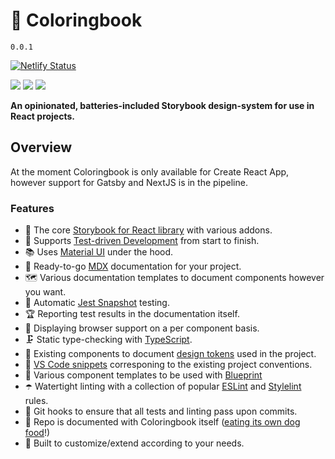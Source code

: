 # 📙 Coloringbook

`0.0.1`

[![Netlify Status](https://api.netlify.com/api/v1/badges/44808422-6dd4-423d-bddd-042b5dab4d9f/deploy-status)](https://app.netlify.com/sites/coloringbook-docs/deploys) 

[![](https://img.shields.io/badge/slack-@zatech/%23storybook-purple.svg?logo=slack)](https://zatech.github.io) [![](https://img.shields.io/badge/License-MIT-yellow.svg)](https://opensource.org/licenses/MIT) [![](https://img.shields.io/badge/License-CC%20BY‒SA‒4%2E0-yellow.svg)](https://creativecommons.org/licenses/by-sa/4.0/) 


**An opinionated, batteries-included Storybook design-system for use in React projects.**

## Overview

At the moment Coloringbook is only available for Create React App, however support for Gatsby and NextJS is in the pipeline.

### Features

- 📓 The core [Storybook for React library](https://storybook.js.org/docs/guides/guide-react/) with various addons.
- 🚀 Supports [Test-driven Development](https://en.wikipedia.org/wiki/Test-driven_development) from start to finish.
- 📚 Uses [Material UI](https://material-ui.com/) under the hood.
- 💾 Ready-to-go [MDX](https://mdxjs.com/) documentation for your project.
- 🗺 Various documentation templates to document components however you want.
- 🚥 Automatic [Jest Snapshot](https://jestjs.io/docs/en/snapshot-testing) testing.
- 🏆 Reporting test results in the documentation itself.
- 🎯 Displaying browser support on a per component basis.
- 🗜 Static type-checking with [TypeScript](https://www.typescriptlang.org/).
- 🎨 Existing components to document [design tokens](https://uxdesign.cc/design-tokens-for-dummies-8acebf010d71?gi=334353308145) used in the project.
- 📜 [VS Code snippets](https://code.visualstudio.com/docs/editor/userdefinedsnippets) corresponing to the existing project conventions.
- 📐 Various component templates to be used with [Blueprint](https://marketplace.visualstudio.com/items?itemName=teamchilla.blueprint)
- ☂️ Watertight linting with a collection of popular [ESLint](https://eslint.org/) and [Stylelint](https://stylelint.io/) rules.
- 🤖 Git hooks to ensure that all tests and linting pass upon commits.
- 🐶 Repo is documented with Coloringbook itself ([eating its own dog food](https://en.wikipedia.org/wiki/Eating_your_own_dog_food)!)
- 🔌 Built to customize/extend according to your needs.
